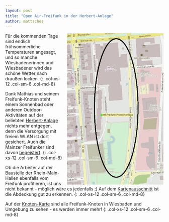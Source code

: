 ```yaml
---
layout: post
title: "Open Air-Freifunk in der Herbert-Anlage"
author: mattsches
---
```


<div style="float: right; padding-left: 1em;">
<img src="/images/blog/freifunk-herbert-anlage.png" alt="Abdeckung der Herbert-Anlage mit Freifunk"/>
</div>

Für die kommenden Tage sind endlich frühsommerliche Temperaturen angesagt, und so manche Wiesbadenerinnen und Wiesbadener wird das schöne Wetter nach draußen locken.
{: .col-xs-12 .col-sm-6 .col-md-8}

Dank Mathias und seinem Freifunk-Knoten steht einem Sonnenbad oder anderen Outdoor-Aktivitäten auf der beliebten [Herbert-Anlage](http://www.wiesbaden.de/leben-in-wiesbaden/freizeit/natur-erleben/gruenanlagen-parks/herbert-reisinger-anlagen.php) nichts mehr entgegen, denn die Versorgung mit freiem WLAN ist dort gesichert.
Auch die Mainzer Freifunker sind davon [begeistert](http://blog.freifunk-mainz.de/2015/03/14/wiesbaden-freifunk-in-der-herbert-anlage/).
{: .col-xs-12 .col-sm-6 .col-md-8}

Ob die Arbeiter auf der Baustelle der Rhein-Main-Hallen ebenfalls vom Freifunk profitieren, ist uns nicht bekannt - möglich wäre es jedenfalls ;)
Auf dem [Kartenausschnitt](/images/blog/freifunk-herbert-anlage.png) ist die Abdeckung gut zu erkennen.
{: .col-xs-12 .col-sm-6 .col-md-8}

Auf der [Knoten-Karte](http://map.wiesbaden.freifunk.net) sind alle Freifunk-Knoten in Wiesbaden und Umgebung zu sehen - es werden immer mehr!
{: .col-xs-12 .col-sm-6 .col-md-8}


